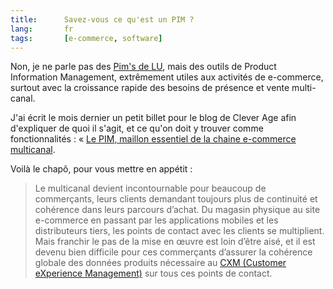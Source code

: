 ```yaml
---
title:      Savez-vous ce qu'est un PIM ?
lang:       fr
tags:       [e-commerce, software]
---
```


Non, je ne parle pas des [Pim's de LU](http://fr.wikipedia.org/wiki/Jaffa_Cakes), mais des outils de Product Information Management, extrêmement utiles aux activités de e-commerce, surtout avec la croissance rapide des besoins de présence et vente multi-canal.

J'ai écrit le mois dernier un petit billet pour le blog de Clever Age afin d'expliquer de quoi il s'agit, et ce qu'on doit y trouver comme fonctionnalités : « [Le PIM, maillon essentiel de la chaine e-commerce multicanal](http://fr.clever-age.com/veille/blog/le-pim-maillon-essentiel-de-la-chaine-e-commerce-multicanal.html).

Voilà le chapô, pour vous mettre en appétit :

> Le multicanal devient incontournable pour beaucoup de commerçants, leurs clients demandant toujours plus de continuité et cohérence dans leurs parcours d’achat. Du magasin physique au site e-commerce en passant par les applications mobiles et les distributeurs tiers, les points de contact avec les clients se multiplient. Mais franchir le pas de la mise en œuvre est loin d’être aisé, et il est devenu bien difficile pour ces commerçants d’assurer la cohérence globale des données produits nécessaire au [CXM (Customer eXperience Management)](http://fr.clever-age.com/actualites/nos-evenements/etats-de-l-art/customer-experience-management-ou-la-necessite-de-revoir-en-profondeur-ses-processus-e-business-et-e-crm.html) sur tous ces points de contact.
